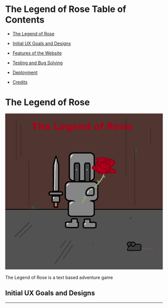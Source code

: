 # The Legend of Rose Table of Contents

- [The Legend of Rose](#the-legend-of-rose)

- [Initial UX Goals and Designs](#initial-ux-goals-and-designs)

- [Features of the Website](#features-of-the-website)

- [Testing and Bug Solving](#testing-and-bug-solving)

- [Deployment](#deployment)

- [Credits](#credits)

# The Legend of Rose

<img src="readme-images/title-card.PNG">

The Legend of Rose is a text based adventure game

## Initial UX Goals and Designs
<hr>